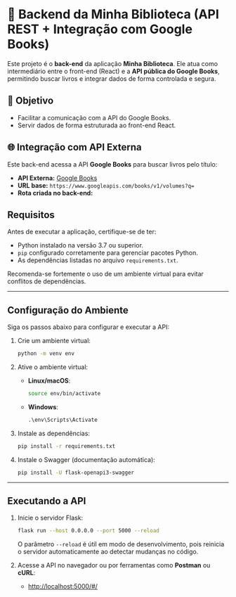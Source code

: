 # 🧠 Backend da Minha Biblioteca (API REST + Integração com Google Books)

Este projeto é o **back-end** da aplicação **Minha Biblioteca**. Ele atua como intermediário entre o front-end (React) e a **API pública do Google Books**, permitindo buscar livros e integrar dados de forma controlada e segura.

## 🎯 Objetivo

- Facilitar a comunicação com a API do Google Books.
- Servir dados de forma estruturada ao front-end React.

## 🌐 Integração com API Externa

Este back-end acessa a API **Google Books** para buscar livros pelo título:

- **API Externa:** [Google Books](https://developers.google.com/books/docs/v1/using)
- **URL base:** `https://www.googleapis.com/books/v1/volumes?q=`
- **Rota criada no back-end:**

## Requisitos

Antes de executar a aplicação, certifique-se de ter:

- Python instalado na versão 3.7 ou superior.
- `pip` configurado corretamente para gerenciar pacotes Python.
- As dependências listadas no arquivo `requirements.txt`.

Recomenda-se fortemente o uso de um ambiente virtual para evitar conflitos de dependências.

---

## Configuração do Ambiente

Siga os passos abaixo para configurar e executar a API:

1. Crie um ambiente virtual:
   ```bash
   python -m venv env
   ```
2. Ative o ambiente virtual:
   - **Linux/macOS**:
     ```bash
     source env/bin/activate
     ```
   - **Windows**:
     ```cmd
     .\env\Scripts\Activate
     ```

3. Instale as dependências:
   ```bash
   pip install -r requirements.txt
   ```

4. Instale o Swagger (documentação automática):
   ```bash
   pip install -U flask-openapi3-swagger
   ```

---

## Executando a API

1. Inicie o servidor Flask:
   ```bash
   flask run --host 0.0.0.0 --port 5000 --reload
   ```

   O parâmetro `--reload` é útil em modo de desenvolvimento, pois reinicia o servidor automaticamente ao detectar mudanças no código.

2. Acesse a API no navegador ou por ferramentas como **Postman** ou **cURL**:
   - [http://localhost:5000/#/](http://localhost:5000/#/)